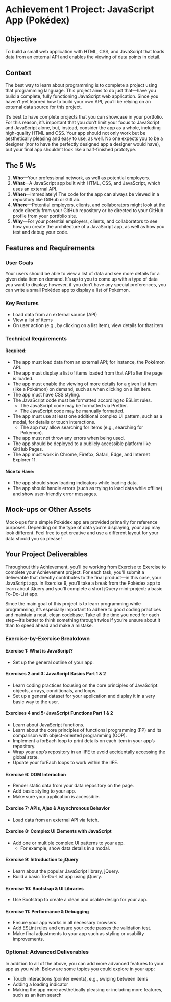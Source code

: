 # Achievement 1 Project: JavaScript App (Pokédex)

## Objective
To build a small web application with HTML, CSS, and JavaScript that loads data from an external API and enables the viewing of data points in detail.

## Context
The best way to learn about programming is to complete a project using that programming language. This project aims to do just that—have you build a complete, fully functioning JavaScript web application. Since you haven’t yet learned how to build your own API, you’ll be relying on an external data source for this project.

It’s best to have complete projects that you can showcase in your portfolio. For this reason, it’s important that you don’t limit your focus to JavaScript and JavaScript alone, but, instead, consider the app as a whole, including high-quality HTML and CSS. Your app should not only work but be aesthetically pleasing and easy to use, as well. No one expects you to be a designer (nor to have the perfectly designed app a designer would have), but your final app shouldn’t look like a half-finished prototype.

## The 5 Ws
1. **Who**—Your professional network, as well as potential employers.
2. **What**—A JavaScript app built with HTML, CSS, and JavaScript, which uses an external API.
3. **When**—Immediately! The code for the app can always be viewed in a repository like GitHub or GitLab.
4. **Where**—Potential employers, clients, and collaborators might look at the code directly from your GitHub repository or be directed to your GitHub profile from your portfolio site.
5. **Why**—For your potential employers, clients, and collaborators to see how you create the architecture of a JavaScript app, as well as how you test and debug your code.

## Features and Requirements

### User Goals
Your users should be able to view a list of data and see more details for a given data item on demand. It’s up to you to come up with a type of data you want to display; however, if you don’t have any special preferences, you can write a small Pokédex app to display a list of Pokémon.

### Key Features
- Load data from an external source (API)
- View a list of items
- On user action (e.g., by clicking on a list item), view details for that item

### Technical Requirements

#### Required:
- The app must load data from an external API; for instance, the Pokémon API.
- The app must display a list of items loaded from that API after the page is loaded.
- The app must enable the viewing of more details for a given list item (like a Pokémon) on demand, such as when clicking on a list item.
- The app must have CSS styling.
- The JavaScript code must be formatted according to ESLint rules.
  - The JavaScript code may be formatted via Prettier.
  - The JavaScript code may be manually formatted.
- The app must use at least one additional complex UI pattern, such as a modal, for details or touch interactions.
  - The app may allow searching for items (e.g., searching for Pokémon).
- The app must not throw any errors when being used.
- The app should be deployed to a publicly accessible platform like GitHub Pages.
- The app must work in Chrome, Firefox, Safari, Edge, and Internet Explorer 11.

#### Nice to Have:
- The app should show loading indicators while loading data.
- The app should handle errors (such as trying to load data while offline) and show user-friendly error messages.

## Mock-ups or Other Assets
Mock-ups for a simple Pokédex app are provided primarily for reference purposes. Depending on the type of data you’re displaying, your app may look different. Feel free to get creative and use a different layout for your data should you so please!

## Your Project Deliverables
Throughout this Achievement, you’ll be working from Exercise to Exercise to complete your Achievement project. For each task, you’ll submit a deliverable that directly contributes to the final product—in this case, your JavaScript app. In Exercise 9, you’ll take a break from the Pokédex app to learn about jQuery and you'll complete a short jQuery mini-project: a basic To-Do-List app.

Since the main goal of this project is to learn programming while programming, it’s especially important to adhere to good coding practices and maintain a neat, clean codebase. Take all the time you need for each step—it’s better to think something through twice if you’re unsure about it than to speed ahead and make a mistake.

### Exercise-by-Exercise Breakdown

#### Exercise 1: What is JavaScript?
- Set up the general outline of your app.

#### Exercises 2 and 3: JavaScript Basics Part 1 & 2
- Learn coding practices focusing on the core principles of JavaScript: objects, arrays, conditionals, and loops.
- Set up a general dataset for your application and display it in a very basic way to the user.

#### Exercises 4 and 5: JavaScript Functions Part 1 & 2
- Learn about JavaScript functions.
- Learn about the core principles of functional programming (FP) and its comparison with object-oriented programming (OOP).
- Implement a forEach loop to print details on each item in your app’s repository.
- Wrap your app’s repository in an IIFE to avoid accidentally accessing the global state.
- Update your forEach loops to work within the IIFE.

#### Exercise 6: DOM Interaction
- Render static data from your data repository on the page.
- Add basic styling to your app.
- Make sure your application is accessible.

#### Exercise 7: APIs, Ajax & Asynchronous Behavior
- Load data from an external API via fetch.

#### Exercise 8: Complex UI Elements with JavaScript
- Add one or multiple complex UI patterns to your app.
  - For example, show data details in a modal.

#### Exercise 9: Introduction to jQuery
- Learn about the popular JavaScript library, jQuery.
- Build a basic To-Do-List app using jQuery.

#### Exercise 10: Bootstrap & UI Libraries
- Use Bootstrap to create a clean and usable design for your app.

#### Exercise 11: Performance & Debugging
- Ensure your app works in all necessary browsers.
- Add ESLint rules and ensure your code passes the validation test.
- Make final adjustments to your app such as styling or usability improvements.

### Optional: Advanced Deliverables
In addition to all of the above, you can add more advanced features to your app as you wish. Below are some topics you could explore in your app:
- Touch interactions (pointer events), e.g., swiping between items
- Adding a loading indicator
- Making the app more aesthetically pleasing or including more features, such as an item search
